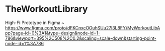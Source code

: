 # TheWorkoutLibrary
High-Fi Prototype in Figma ~ https://www.figma.com/proto/dFKCnxcOOuhSUu27l3L8FY/MyWorkoutLibApp?page-id=0%3A1&type=design&node-id=1-786&viewport=395%2C508%2C0.2&scaling=scale-down&starting-point-node-id=1%3A786
